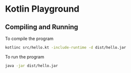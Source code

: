 # Kotlin Playground

## Compiling and Running
To compile the program

```bash
kotlinc src/hello.kt -include-runtime -d dist/hello.jar
```

To run the program

```bash
java -jar dist/hello.jar
```
